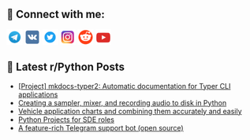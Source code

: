 ## 🔎 Connect with me:
[<img src="https://github.com/bullbesh/bullbesh/blob/main/images/Telegram.png" width="32" height="32" />](https://t.me/bullbesh)
[<img src="https://github.com/bullbesh/bullbesh/blob/main/images/VK.png" width="32" height="32" />](https://vk.com/bullbesh)
[<img src="https://github.com/bullbesh/bullbesh/blob/main/images/Twitter.png" width="32" height="32" />](https://twitter.com/bullbesh1)
[<img src="https://github.com/bullbesh/bullbesh/blob/main/images/Instagram.png" width="32" height="32" />](https://www.instagram.com/bullbesh)
[<img src="https://github.com/bullbesh/bullbesh/blob/main/images/Reddit.png" width="32" height="32" />](https://www.reddit.com/user/bullbesh)
[<img src="https://github.com/bullbesh/bullbesh/blob/main/images/YouTube.png" width="32" height="32" />](https://www.youtube.com/channel/UCtfjRs6uzgq5mfm8S06WTcg)

## 📕 Latest r/Python Posts
<!-- BLOG-POST-LIST:START -->
- [[Project] mkdocs-typer2: Automatic documentation for Typer CLI applications](https://www.reddit.com/r/Python/comments/1j7d34e/project_mkdocstyper2_automatic_documentation_for/)
- [Creating a sampler, mixer, and recording audio to disk in Python](https://www.reddit.com/r/Python/comments/1j78nqr/creating_a_sampler_mixer_and_recording_audio_to/)
- [Vehicle application charts and combining them accurately and easily](https://www.reddit.com/r/Python/comments/1j780he/vehicle_application_charts_and_combining_them/)
- [Python Projects for SDE roles](https://www.reddit.com/r/Python/comments/1j7792v/python_projects_for_sde_roles/)
- [A feature-rich Telegram support bot &lpar;open source&rpar;](https://www.reddit.com/r/Python/comments/1j7774b/a_featurerich_telegram_support_bot_open_source/)
<!-- BLOG-POST-LIST:END -->
